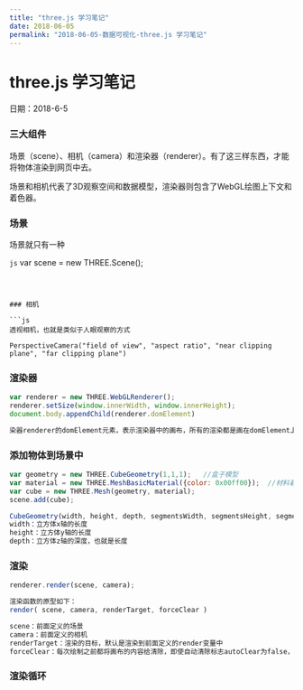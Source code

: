 ```yaml
---
title: "three.js 学习笔记"
date: 2018-06-05
permalink: "2018-06-05-数据可视化-three.js 学习笔记"
---
```




# three.js 学习笔记

日期：2018-6-5

### 三大组件

场景（scene）、相机（camera）和渲染器（renderer）。有了这三样东西，才能将物体渲染到网页中去。

场景和相机代表了3D观察空间和数据模型，渲染器则包含了WebGL绘图上下文和着色器。

### 场景

场景就只有一种

```js```
var scene = new THREE.Scene();
```



### 相机

```js
透视相机，也就是类似于人眼观察的方式

PerspectiveCamera("field of view", "aspect ratio", "near clipping plane", "far clipping plane")	

```



### 渲染器

```js
var renderer = new THREE.WebGLRenderer();
renderer.setSize(window.innerWidth, window.innerHeight);
document.body.appendChild(renderer.domElement)

染器renderer的domElement元素，表示渲染器中的画布，所有的渲染都是画在domElement上的，所以这里的appendChild表示将这个domElement挂接在body下面，这样渲染的结果就能够在页面中显示了。
```



### 添加物体到场景中

```js
var geometry = new THREE.CubeGeometry(1,1,1); 	//盒子模型
var material = new THREE.MeshBasicMaterial({color: 0x00ff00});	//材料着色
var cube = new THREE.Mesh(geometry, material); 	
scene.add(cube);

CubeGeometry(width, height, depth, segmentsWidth, segmentsHeight, segmentsDepth, materials, sides)
width：立方体x轴的长度
height：立方体y轴的长度
depth：立方体z轴的深度，也就是长度
```



### 渲染

```js
renderer.render(scene, camera);

渲染函数的原型如下：
render( scene, camera, renderTarget, forceClear )

scene：前面定义的场景
camera：前面定义的相机
renderTarget：渲染的目标，默认是渲染到前面定义的render变量中
forceClear：每次绘制之前都将画布的内容给清除，即使自动清除标志autoClear为false，也会清除。
```



### 渲染循环

